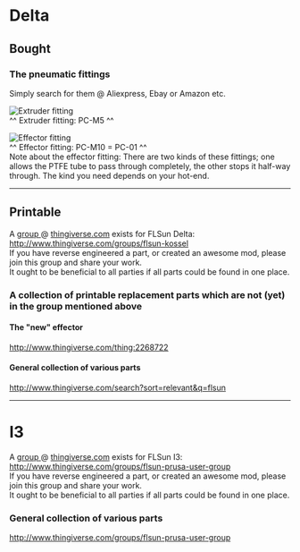 # Delta
## Bought
### The pneumatic fittings
Simply search for them @ Aliexpress, Ebay or Amazon etc.  

![Extruder fitting](http://i.imgur.com/UaD0eXb.png)  
^^ Extruder fitting: PC-M5 ^^  

![Effector fitting](http://i.imgur.com/bkqPSro.png?1)  
^^ Effector fitting: PC-M10 = PC-01 ^^  
Note about the effector fitting: There are two kinds of these fittings; one allows the PTFE tube to pass through completely, the other stops it half-way through. The kind you need depends on your hot-end.

***

## Printable
A [group ](http://www.thingiverse.com/groups/flsun-kossel)@ [thingiverse.com](http://www.thingiverse.com/) exists for FLSun Delta: http://www.thingiverse.com/groups/flsun-kossel  
If you have reverse engineered a part, or created an awesome mod, please join this group and share your work.  
It ought to be beneficial to all parties if all parts could be found in one place.

### A collection of printable replacement parts which are not (yet) in the group mentioned above

#### The "new" effector
http://www.thingiverse.com/thing:2268722

#### General collection of various parts
http://www.thingiverse.com/search?sort=relevant&q=flsun

***

# I3
A [group ](http://www.thingiverse.com/groups/flsun-prusa-user-group)@ [thingiverse.com](http://www.thingiverse.com/) exists for FLSun I3: http://www.thingiverse.com/groups/flsun-prusa-user-group  
If you have reverse engineered a part, or created an awesome mod, please join this group and share your work.  
It ought to be beneficial to all parties if all parts could be found in one place.

### General collection of various parts
http://www.thingiverse.com/groups/flsun-prusa-user-group